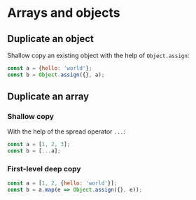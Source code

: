 # Arrays and objects

## Duplicate an object

Shallow copy an existing object with the help of `Object.assign`:

```javascript
const a = {hello: 'world'};
const b = Object.assign({}, a);
```

## Duplicate an array

### Shallow copy

With the help of the spread operator `...`:

```javascript
const a = [1, 2, 3];
const b = [...a];
```

### First-level deep copy

```javascript
const a = [1, 2, {hello: 'world'}];
const b = a.map(e => Object.assign({}, e));
```
